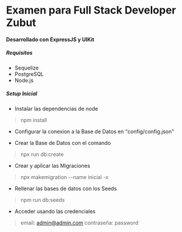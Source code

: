 # Examen para Full Stack Developer Zubut
#### Desarrollado con ExpressJS y UIKit

##### Requisitos
- Sequelize
- PostgreSQL
- Node.js

##### Setup Inicial
- Instalar las dependencias de node
> npm install 

- Configurar la conexion a la Base de Datos en "config/config.json"

- Crear la Base de Datos con el comando
> npx run db:create

- Crear y aplicar las Migraciones
> npx makemigration --name inicial -x

- Rellenar las bases de datos con los Seeds
> npm run db:seeds

- Acceder usando las credenciales
> email: admin@admin.com
> contraseña: password

